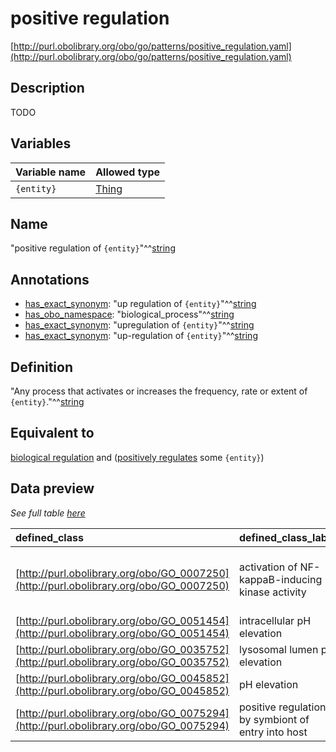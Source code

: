 # positive regulation

[http://purl.obolibrary.org/obo/go/patterns/positive_regulation.yaml](http://purl.obolibrary.org/obo/go/patterns/positive_regulation.yaml)

## Description

TODO




## Variables

| Variable name | Allowed type |
|:--------------|:-------------|
| `{entity}` | [Thing](http://www.w3.org/2002/07/owl#Thing) |

## Name

"positive regulation of `{entity}`"^^[string](http://www.w3.org/2001/XMLSchema#string)

## Annotations

- [has_exact_synonym](http://www.geneontology.org/formats/oboInOwl#hasExactSynonym): "up regulation of `{entity}`"^^[string](http://www.w3.org/2001/XMLSchema#string)
- [has_obo_namespace](http://www.geneontology.org/formats/oboInOwl#hasOBONamespace): "biological_process"^^[string](http://www.w3.org/2001/XMLSchema#string)
- [has_exact_synonym](http://www.geneontology.org/formats/oboInOwl#hasExactSynonym): "upregulation of `{entity}`"^^[string](http://www.w3.org/2001/XMLSchema#string)
- [has_exact_synonym](http://www.geneontology.org/formats/oboInOwl#hasExactSynonym): "up-regulation of `{entity}`"^^[string](http://www.w3.org/2001/XMLSchema#string)

## Definition

"Any process that activates or increases the frequency, rate or extent of `{entity}`."^^[string](http://www.w3.org/2001/XMLSchema#string)

## Equivalent to

[biological regulation](http://purl.obolibrary.org/obo/GO_0065007)  and ([positively regulates](http://purl.obolibrary.org/obo/RO_0002213) some `{entity}`)







## Data preview

*See full table [here](https://github.com/geneontology/go-ontology/tree/master/src/design_patterns/positive_regulation.tsv)*

| defined_class | defined_class_label | entity | entity_label |
|:--|:--|:--|:--|
| [http://purl.obolibrary.org/obo/GO_0007250](http://purl.obolibrary.org/obo/GO_0007250) | activation of NF-kappaB-inducing kinase activity | [http://purl.obolibrary.org/obo/GO_0004704](http://purl.obolibrary.org/obo/GO_0004704) | NF-kappaB-inducing kinase activity |
| [http://purl.obolibrary.org/obo/GO_0051454](http://purl.obolibrary.org/obo/GO_0051454) | intracellular pH elevation | [http://purl.obolibrary.org/obo/OBA_0000050](http://purl.obolibrary.org/obo/OBA_0000050) | cell pH |
| [http://purl.obolibrary.org/obo/GO_0035752](http://purl.obolibrary.org/obo/GO_0035752) | lysosomal lumen pH elevation | [http://purl.obolibrary.org/obo/OBA_0000091](http://purl.obolibrary.org/obo/OBA_0000091) | lysosomal lumen pH |
| [http://purl.obolibrary.org/obo/GO_0045852](http://purl.obolibrary.org/obo/GO_0045852) | pH elevation | [http://purl.obolibrary.org/obo/OBA_0000121](http://purl.obolibrary.org/obo/OBA_0000121) | pH |
| [http://purl.obolibrary.org/obo/GO_0075294](http://purl.obolibrary.org/obo/GO_0075294) | positive regulation by symbiont of entry into host | [http://purl.obolibrary.org/obo/GO_0044409](http://purl.obolibrary.org/obo/GO_0044409) | entry into host |

